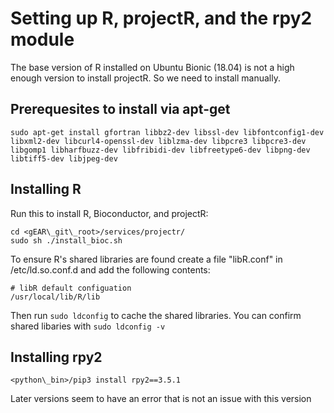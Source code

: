 # Setting up R, projectR, and the rpy2 module

The base version of R installed on Ubuntu Bionic (18.04) is not a high enough version to install projectR. So we need to install manually.

## Prerequesites to install via apt-get

`sudo apt-get install gfortran libbz2-dev libssl-dev libfontconfig1-dev libxml2-dev libcurl4-openssl-dev liblzma-dev libpcre3 libpcre3-dev libgomp1 libharfbuzz-dev libfribidi-dev libfreetype6-dev libpng-dev libtiff5-dev libjpeg-dev`

## Installing R

Run this to install R, Bioconductor, and projectR:

```text
cd <gEAR\_git\_root>/services/projectr/
sudo sh ./install_bioc.sh
```

To ensure R's shared libraries are found create a file "libR.conf" in /etc/ld.so.conf.d and add the following contents:

```text
# libR default configuation
/usr/local/lib/R/lib
```

Then run `sudo ldconfig` to cache the shared libraries.  You can confirm shared libaries with `sudo ldconfig -v`

## Installing rpy2

`<python\_bin>/pip3 install rpy2==3.5.1`

Later versions seem to have an error that is not an issue with this version
